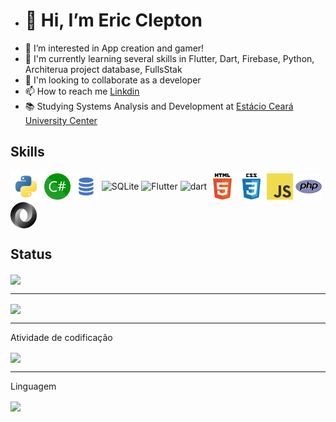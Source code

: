 - <h1>👋 Hi, I’m Eric Clepton</h1>
- 👀 I’m interested in App creation and gamer!
- 🌱 I'm currently learning several skills in Flutter, Dart, Firebase, Python, Architerua project database, FullsStak
- 💞️ I'm looking to collaborate as a developer
- 📫 How to reach me <a href="https://linkedin.com/in/ericclepton/">Linkdin</a> 
- 📚 Studying Systems Analysis and Development at <a href="https://portal.estacio.br/unidades/centro-universit%C3%A1rio-est%C3%A1cio-do-cear%C3%A1/">Estácio Ceará University Center</a>
## Skills
<div>
<img align="center" alt="python" height="50" width="50"src="https://raw.githubusercontent.com/github/explore/80688e429a7d4ef2fca1e82350fe8e3517d3494d/topics/python/python.png"/>
<img align="center"alt="C Sharp" height="42" width="42" src="https://raw.githubusercontent.com/github/explore/80688e429a7d4ef2fca1e82350fe8e3517d3494d/topics/csharp/csharp.png" />
<img align="center"alt="sql" height="42" width="42" src="https://raw.githubusercontent.com/github/explore/80688e429a7d4ef2fca1e82350fe8e3517d3494d/topics/sql/sql.png"/>
<img align="center"alt="SQLite" height="42" width="70" src="https://upload.wikimedia.org/wikipedia/commons/thumb/3/38/SQLite370.svg/2560px-SQLite370.svg.png"/>
<img align="center"alt="Flutter" height="42" width="42" src="https://cdn-images-1.medium.com/max/1200/1*5-aoK8IBmXve5whBQM90GA.png"/> 
<img align="center"alt="dart" height="42" width="42" src="https://cdn-images-1.medium.com/max/1200/1*knHF_qpxdtS8h0Z8EeqowA.png"/>
<img align="center"alt="HTML" height="42" width="42" src="https://raw.githubusercontent.com/github/explore/80688e429a7d4ef2fca1e82350fe8e3517d3494d/topics/html/html.png"/>
<img align="center"alt="CSS" height="42" width="42" src="https://raw.githubusercontent.com/github/explore/80688e429a7d4ef2fca1e82350fe8e3517d3494d/topics/css/css.png"/>
<img align="center"alt="javascript" height="42" width="42" src="https://raw.githubusercontent.com/github/explore/80688e429a7d4ef2fca1e82350fe8e3517d3494d/topics/javascript/javascript.png"/>
<img align="center"alt="PHP" height="42" width="42" src="https://raw.githubusercontent.com/github/explore/ccc16358ac4530c6a69b1b80c7223cd2744dea83/topics/php/php.png"/>
<img align="center"alt="JSON" height="42" width="42" src="https://raw.githubusercontent.com/github/explore/80688e429a7d4ef2fca1e82350fe8e3517d3494d/topics/json/json.png"/>

  <!--- <img align="center"alt="Image" height="42" width="42" src=""/> --->
  
  <br>
</div>

## Status
<div>
<a href="https://github.com/ericcleptonsilva/my-github-readme-stats">
<img align="center" src="https://my-github-readme-stats-ericcleptonsilva.vercel.app/api?username=ericcleptonsilva&show_icons=true&theme=highcontrast" height="160" />
</a>
<hr>
<a href="https://github.com/ericcleptonsilva/my-github-readme-stats">
<img align="center" src="https://my-github-readme-stats-ericcleptonsilva.vercel.app/api/top-langs/?username=ericcleptonsilva&layout=compact" />
</a>
<hr>
  <a> <p>Atividade de codificação</p>
<img align="center" src="https://wakatime.com/share/@1160dcd8-e90b-448b-83e3-09533442cee6/302c8602-8f24-46de-84a7-c705cac52b7d.svg" height="250" />
 </a>
  <hr>
  <a> <p>Linguagem</p>
<img align="center" src="https://wakatime.com/share/@1160dcd8-e90b-448b-83e3-09533442cee6/11c96a5f-33e9-4edf-9940-219fcadbc878.svg" height="250" />
 </a>
</div>

<!---
ericcleptonsilva/ericcleptonsilva is a ✨ special ✨ repository because its `README.md` (this file) appears on your GitHub profile.
You can click the Preview link to take a look at your changes.
--->

